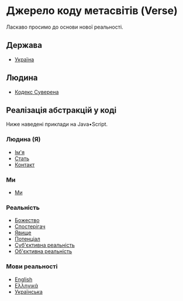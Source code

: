 # Джерело коду метасвітів (Verse)

Ласкаво просимо до основи нової реальності.

## Держава
- [Україна](state/ua/README.md)

## Людина
- [Кодекс Суверена](state/sovereign/Кодекс.md)

## Реалізація абстракцій у коді

Ниже наведені приклади на Java•Script.

### Людина (Я)
- [Ім'я](src/Verse/Human/Name.js)
- [Стать](src/Verse/Human/Gender.js)
- [Контакт](src/Verse/Human/Contact.js)

### Ми
- [Ми](src/Verse/We/We.js)

### Реальність
- [Божество](src/Verse/Reality/G0d.js)
- [Спостерігач](src/Verse/Reality/Observer.js)
- [Явище](src/Verse/Reality/Phenomenon.js)
- [Потенціал](src/Verse/Reality/Potencial.js)
- [Суб'єктивна реальність](src/Verse/Reality/Rea1ity.js)
- [Об'єктивна реальність](src/Verse/Reality/Rea0ity.js)

### Мови реальності
- [English](src/Verse/Reality.en.js)
- [Ελληνικά](src/Verse/Reality.el.js)
- [Українська](src/Verse/Reality.uk.js)
